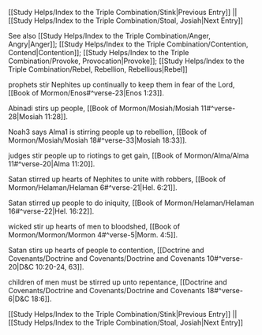 [[Study Helps/Index to the Triple Combination/Stink|Previous Entry]]  ||  [[Study Helps/Index to the Triple Combination/Stoal, Josiah|Next Entry]]

 See also [[Study Helps/Index to the Triple Combination/Anger, Angry|Anger]]; [[Study Helps/Index to the Triple Combination/Contention, Contend|Contention]]; [[Study Helps/Index to the Triple Combination/Provoke, Provocation|Provoke]]; [[Study Helps/Index to the Triple Combination/Rebel, Rebellion, Rebellious|Rebel]]

 prophets stir Nephites up continually to keep them in fear of the Lord, [[Book of Mormon/Enos#^verse-23|Enos 1:23]].

 Abinadi stirs up people, [[Book of Mormon/Mosiah/Mosiah 11#^verse-28|Mosiah 11:28]].

 Noah3 says Alma1 is stirring people up to rebellion, [[Book of Mormon/Mosiah/Mosiah 18#^verse-33|Mosiah 18:33]].

 judges stir people up to riotings to get gain, [[Book of Mormon/Alma/Alma 11#^verse-20|Alma 11:20]].

 Satan stirred up hearts of Nephites to unite with robbers, [[Book of Mormon/Helaman/Helaman 6#^verse-21|Hel. 6:21]].

 Satan stirred up people to do iniquity, [[Book of Mormon/Helaman/Helaman 16#^verse-22|Hel. 16:22]].

 wicked stir up hearts of men to bloodshed, [[Book of Mormon/Mormon/Mormon 4#^verse-5|Morm. 4:5]].

 Satan stirs up hearts of people to contention, [[Doctrine and Covenants/Doctrine and Covenants/Doctrine and Covenants 10#^verse-20|D&C 10:20-24, 63]].

 children of men must be stirred up unto repentance, [[Doctrine and Covenants/Doctrine and Covenants/Doctrine and Covenants 18#^verse-6|D&C 18:6]].

[[Study Helps/Index to the Triple Combination/Stink|Previous Entry]]  ||  [[Study Helps/Index to the Triple Combination/Stoal, Josiah|Next Entry]]